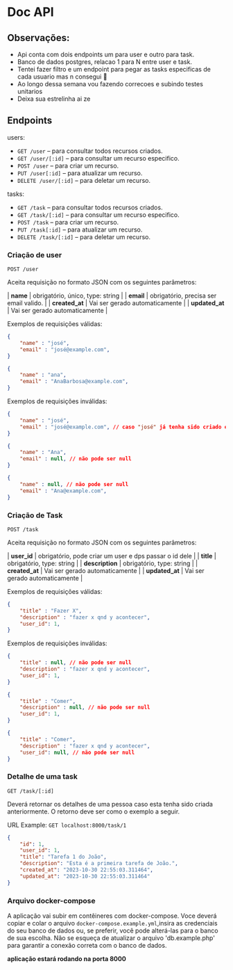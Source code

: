 # Doc API

## Observações:

- Api conta com dois endpoints um para user e outro para task.
- Banco de dados postgres, relacao 1 para N entre user e task.
- Tentei fazer filtro e um endpoint para pegar as tasks especificas de cada usuario mas n consegui 🥲
- Ao longo dessa semana vou fazendo correcoes e subindo testes unitarios
- Deixa sua estrelinha ai ze

## Endpoints

users:
- `GET /user` – para consultar todos recursos criados.
- `GET /user/[:id]` – para consultar um recurso especifico.
- `POST /user` – para criar um recurso.
- `PUT /user[:id]` – para atualizar um recurso.
- `DELETE /user/[:id]` – para deletar um recurso.

tasks:
- `GET /task` – para consultar todos recursos criados.
- `GET /task/[:id]` – para consultar um recurso especifico.
- `POST /task` – para criar um recurso.
- `PUT /task[:id]` – para atualizar um recurso.
- `DELETE /task/[:id]` – para deletar um recurso.


### Criação de user
`POST /user`

Aceita requisição no formato JSON com os seguintes parâmetros:

| **name** | obrigatório, único, type: string |
| **email** | obrigatório, precisa ser email valido. |
| **created_at** | Vai ser gerado automaticamente |
| **updated_at** | Vai ser gerado automaticamente |


Exemplos de requisições válidas:

```json
{
    "name" : "josé",
    "email" : "josé@example.com",
}
```

```json
{
    "name" : "ana",
    "email" : "AnaBarbosa@example.com",
}
```


Exemplos de requisições inválidas:
```json
{
    "name" : "josé", 
    "email" : "josé@example.com", // caso "josé" já tenha sido criado em outra requisição
}
```

```json
{
    "name" : "Ana",
    "email" : null, // não pode ser null
}
```

```json
{
    "name" : null, // não pode ser null
    "email" : "Ana@example.com",
}
```

### Criação de Task
`POST /task`

Aceita requisição no formato JSON com os seguintes parâmetros:

| **user_id** | obrigatório, pode criar um user e dps passar o id dele |
| **title** | obrigatório, type: string |
| **description** | obrigatório, type: string |
| **created_at** | Vai ser gerado automaticamente |
| **updated_at** | Vai ser gerado automaticamente |


Exemplos de requisições válidas:

```json
{
    "title" : "Fazer X",
    "description" : "fazer x qnd y acontecer",
    "user_id": 1,
}
```



Exemplos de requisições inválidas:
```json
{
    "title" : null, // não pode ser null
    "description" : "fazer x qnd y acontecer",  
    "user_id": 1,
}
```

```json
{
    "title" : "Comer", 
    "description" : null, // não pode ser null  
    "user_id": 1,
}
```

```json
{
    "title" : "Comer", 
    "description" : "fazer x qnd y acontecer", 
    "user_id": null, // não pode ser null  
}
```

### Detalhe de uma task
`GET /task/[:id]`

Deverá retornar os detalhes de uma pessoa caso esta tenha sido criada anteriormente. O retorno deve ser como o exemplo a seguir.

URL Example: `GET localhost:8000/task/1`

```json
{
	"id": 1,
	"user_id": 1,
	"title": "Tarefa 1 do João",
	"description": "Esta é a primeira tarefa de João.",
	"created_at": "2023-10-30 22:55:03.311464",
	"updated_at": "2023-10-30 22:55:03.311464"
}
```


### Arquivo docker-compose
A aplicação vai subir em contêineres com docker-compose. Voce deverá copiar e colar o arquivo `docker-compose.example.yml`,insira as credenciais do seu banco de dados ou, se preferir, você pode alterá-las para o banco de sua escolha. Não se esqueça de atualizar o arquivo 'db.example.php' para garantir a conexão correta com o banco de dados.

**aplicação estará rodando na porta 8000**


